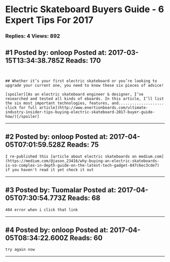 # Electric Skateboard Buyers Guide - 6 Expert Tips For 2017

### Replies: 4 Views: 892

## \#1 Posted by: onloop Posted at: 2017-03-15T13:34:38.785Z Reads: 170

```


## Whether it’s your first electric skateboard or you’re looking to upgrade your current one, you need to know these six pieces of advice!

[spoiler][As an electric skateboard engineer & designer, I’ve researched and tested all kinds of eboards. In this article, I’ll list the six most important technologies, features, and.................... click for full article](http://www.enertionboards.com/ultimate-industry-insider-tips-buying-electric-skateboard-2017-buyer-guide-how/)[/spoiler]
```

---
## \#2 Posted by: onloop Posted at: 2017-04-05T07:01:59.528Z Reads: 75

```
I re-published this [article about electric skateboards on medium.com](https://medium.com/@jason_23416/why-buying-an-electric-skateboards-is-so-complex-in-depth-guide-on-the-latest-tech-gadget-847c6ec3cde7) if you haven't read it yet check it out
```

---
## \#3 Posted by: Tuomalar Posted at: 2017-04-05T07:30:54.773Z Reads: 68

```
404 error when i click that link
```

---
## \#4 Posted by: onloop Posted at: 2017-04-05T08:34:22.600Z Reads: 60

```
try again now
```

---
